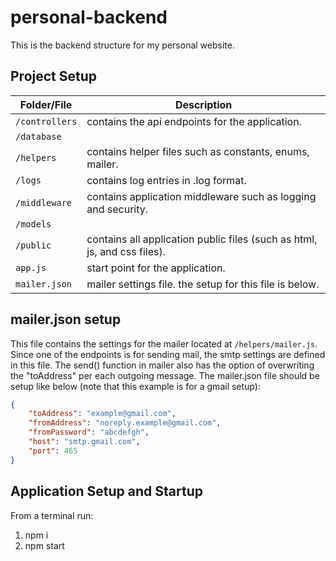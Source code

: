 # personal-backend

This is the backend structure for my personal website. 

## Project Setup 

| Folder/File | Description                                                       |
| -----------| ------------------------------------------------------------------ |
| `/controllers` | contains the api endpoints for the application. |
| `/database` |  |
| `/helpers` | contains helper files such as constants, enums, mailer. |
| `/logs` | contains log entries in .log format. |
| `/middleware`| contains application middleware such as logging and security. |
| `/models` |  |
| `/public` | contains all application public files (such as html, js, and css files). |
| `app.js` | start point for the application. |
| `mailer.json` | mailer settings file. the setup for this file is below. |

## mailer.json setup

This file contains the settings for the mailer located at `/helpers/mailer.js`. Since one of the endpoints is for sending mail, the smtp settings are defined in this file. The send() function in mailer also has the option of overwriting the "toAddress" per each outgoing message. The mailer.json file should be setup like below (note that this example is for a gmail setup):

```json
{
    "toAddress": "example@gmail.com",
    "fromAddress": "noreply.example@gmail.com",
    "fromPassword": "abcdefgh",
    "host": "smtp.gmail.com",
    "port": 465
}
```

## Application Setup and Startup

From a terminal run:
1. npm i
2. npm start

